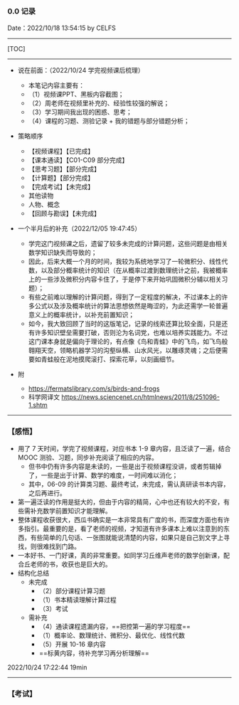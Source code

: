 ### 0.0 记录

Date：2022/10/18 13:54:15 by CELFS

------



[TOC]



------



* 说在前面：（2022/10/24 学完视频课后梳理）
  * 本笔记内容主要有：
  * （1）视频课PPT、黑板内容截图；
  * （2）周老师在视频里补充的、经验性较强的解说；
  * （3）学习期间我出现的困惑、思考；
  * （4）课程的习题、测验记录 + 我的错题与部分错题分析；
* 策略顺序
  * 【视频课程】【已完成】
  * 【课本通读】【C01-C09 部分完成】
  * 【思考习题】【部分完成】
  * 【计算题】【部分完成】
  * 【完成考试】【未完成】
  * 其他读物
  * 人物、概念
  * 【回顾与勘误】【未完成】

* 一个半月后的补充（2022/12/05 19:47:45）
  * 学完这门视频课之后，遗留了较多未完成的计算问题，这些问题是由相关数学知识缺失而导致的；
  * 因此，后来大概一个月的时间，我较为系统地学习了一轮微积分、线性代数，以及部分概率统计的知识（在从概率过渡到数理统计之前，我被概率上的一些涉及微积分内容卡住了，于是停下来开始巩固微积分辅以相关习题）；
  * 有些之前难以理解的计算问题，得到了一定程度的解决，不过课本上的许多公式以及涉及概率统计的算法思想依然是晦涩的，为此还需学一轮普遍意义上的概率统计，以补充前置知识；
  * 如今，我大致回顾了当时的这版笔记，记录的线索还算比较全面，只是还有许多知识壁垒需要打破，否则沦为名词党，也难以培养实践能力。不过这门课本身就是偏向于理论的，有点像《鸟和青蛙》中的飞鸟，如飞鸟般翱翔天空，领略机器学习的沟壑纵横、山水风光，以雕琢灵魂；之后便需要如青蛙般在泥地摸爬滚打、探索花草，以刻画细节。
* 附
  * https://fermatslibrary.com/s/birds-and-frogs
  * 科学网译文 https://news.sciencenet.cn/htmlnews/2011/8/251096-1.shtm



------



### 【感悟】

* 用了 7 天时间，学完了视频课程，对应书本 1-9 章内容，且泛读了一遍，结合 MOOC 测验、习题，同步补充阅读了相应的内容。
  * 但书中仍有许多内容是未读的，一些是出于视频课程没讲，或者剪辑掉了，一些是出于计算、数学的难度，一时间难以消化；
  * 其中，06-09 的计算类习题、最终考试，未完成，需认真研读书本内容，之后再进行。
* 第一遍泛读的作用是挺大的，但由于内容的精简，心中也还有较大的不安，有些需补充数学前置知识才能理解。
* 整体课程收获很大，西瓜书确实是一本非常具有广度的书，而深度方面也有许多指引。最重要的是，看了老师的视频，才知道有许多课本上难以注意到的东西，有些简单的几句话、一张图就能说清楚的内容，如果只是自己到文字上寻找，则很难找到门路。
* 一本好书、一门好课，真的非常重要。如同学习丘维声老师的数学创新课，配合丘老师的书，收获也是巨大的。
* 结构化总结
  * 未完成
    * （2）部分课程计算习题
    * （1）书本精读理解计算过程
    * （3）考试
  * 需补充
    * （4）通读课程遗漏内容，==把控第一遍的学习程度==
    * （1）概率论、数理统计、微积分、最优化、线性代数
    * （5）开展 10-16 章内容
    * ==标黄内容，待补充学习再分析理解==



2022/10/24 17:22:44 19min

------



### 【考试】





